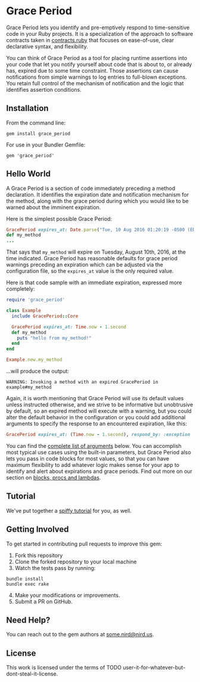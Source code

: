 # Grace Period

Grace Period lets you identify and pre-emptively respond to time-sensitive code in your Ruby projects. It is a specialization of the approach to software contracts taken in [contracts.ruby](https://github.com/egonSchiele/contracts.ruby) that focuses on ease-of-use, clear declarative syntax, and flexibility.

You can think of Grace Period as a tool for placing runtime assertions into your code that let you notify yourself about code that is about to, or already has, expired due to some time constraint. Those assertions can cause notifications from simple warnings to log entries to full-blown exceptions. You retain full control of the mechanism of notification and the logic that identifies assertion conditions.

## Installation

From the command line:

    gem install grace_period

For use in your Bundler Gemfile:

    gem 'grace_period'

## Hello World

A Grace Period is a section of code immediately preceding a method declaration. It identifies the expiration date and notification mechanism for the method, along with the grace period during which you would like to be warned about the imminent expiration.

Here is the simplest possible Grace Period:

```ruby
GracePeriod expires_at: Date.parse("Tue, 10 Aug 2016 01:20:19 -0500 (EDT)")
def my_method
...
```
That says that `my_method` will expire on Tuesday, August 10th, 2016, at the time indicated. Grace Period has reasonable defaults for grace period warnings preceding an expiration which can be adjusted via the configuration file, so the `expires_at` value is the only required value.

Here is that code sample with an immediate expiration, expressed more completely:

```ruby
require 'grace_period'

class Example
  include GracePeriod::Core

  GracePeriod expires_at: Time.now - 1.second
  def my_method
    puts "hello from my_method!"
  end
end

Example.new.my_method
```
...will produce the output:
```
WARNING: Invoking a method with an expired GracePeriod in example#my_method
```
Again, it is worth mentioning that Grace Period will use its default values unless instructed otherwise, and we strive to be informative but unobtrusive by default, so an expired method will execute with a warning, but you could alter the default behavior in the configuration or you could add additional arguments to specify the response to an encountered expiration, like this:
```ruby
GracePeriod expires_at: (Time.now - 1.second), respond_by: :exception
```
You can find the [complete list of arguments]('#') below. You can accomplish most typical use cases using the built-in parameters, but Grace Period also lets you pass in code blocks for most values, so that you can have maximum flexibility to add whatever logic makes sense for your app to identify and alert about expirations and grace periods. Find out more on our section on [blocks, procs and lambdas]('#').

## Tutorial

We've put together a [spiffy tutorial]('#') for you, as well.

## Getting Involved

To get started in contributing pull requests to improve this gem:

1. Fork this repository
2. Clone the forked repository to your local machine
3. Watch the tests pass by running:

```
bundle install
bundle exec rake
```
4. Make your modifications or improvements.
5. Submit a PR on GitHub.

## Need Help?
You can reach out to the gem authors at some.nird@nird.us.

## License

This work is licensed under the terms of TODO user-it-for-whatever-but-dont-steal-it-license.